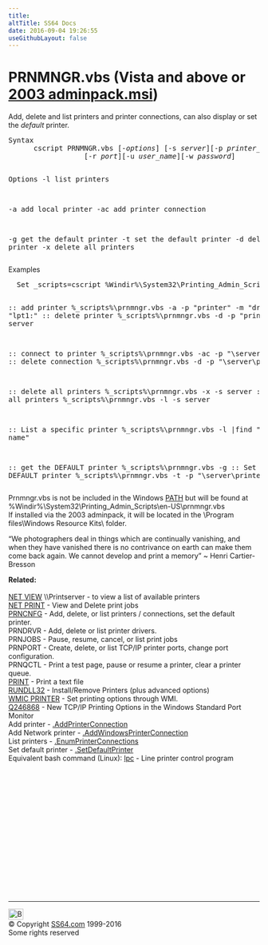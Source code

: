 ```yaml
---
title:
altTitle: SS64 Docs
date: 2016-09-04 19:26:55
useGithubLayout: false
---
```

<!-- #BeginLibraryItem "/Library/head_nt.lbi" --><!-- #EndLibraryItem --><h1>PRNMNGR.vbs  (Vista and above or <a href="../links/windows.html">2003 adminpack.msi</a>)</h1>
<p>Add, delete and list printers and printer connections, can also display or set the <i>default </i>printer.</p>
<pre>Syntax
      cscript PRNMNGR.vbs [-<i>options</i>] [-s <i>server</i>][-p <i>printer_name</i>][-m <i>driver model</i>]
                  [-r <i>port</i>][-u <i>user_name</i>][-w <i>password</i>]

Options
   -l   list printers

   -a   add local printer
   -ac  add printer connection

   -g   get the default printer
   -t   set the default printer
   -d   delete printer
   -x   delete all printers</pre>
<p>Examples</p>
<pre>  Set _scripts=cscript <span class="code">%Windir%\System32\Printing_Admin_Scripts\en-US</span>

  :: add printer
  %_scripts%\prnmngr.vbs -a -p "printer" -m "driver" -r "lpt1:"
  :: delete printer
  %_scripts%\prnmngr.vbs -d -p "printer" -s server

  :: connect to printer
  %_scripts%\prnmngr.vbs -ac -p "\\server\printer"
  :: delete connection
  %_scripts%\prnmngr.vbs -d -p "\\server\printer"

  :: delete all printers
  %_scripts%\prnmngr.vbs -x -s server
  :: List all printers
  %_scripts%\prnmngr.vbs -l -s server

  :: List a specific printer
  %_scripts%\prnmngr.vbs -l |find "Printer name"

  :: get the DEFAULT printer
  %_scripts%\prnmngr.vbs -g
  :: Set the DEFAULT printer
  %_scripts%\prnmngr.vbs -t -p "\\server\printer"
</pre>
Prnmngr.vbs is not be included in the Windows <a href="path.html">PATH</a> but will be found at <span class="code">%Windir%\System32\Printing_Admin_Scripts\en-US\prnmngr.vbs</span><br>
If installed via the 2003 adminpack, it will be located in the \Program files\Windows Resource Kits\ folder.
<p class="quote">  “We photographers deal in things which are continually vanishing, and when they have vanished there is no contrivance on earth can make them come back again. We cannot develop and print a memory” ~ Henri Cartier-Bresson</p>
<p><b>Related:</b><br>
<br>
<a href="net_share.html">NET VIEW</a> \\Printserver - to view a list of available printers<br>
<a href="net_print.html">NET PRINT</a> - View and Delete print jobs <br>
<a href="prncnfg.html">PRNCNFG</a> - Add, delete, or list printers / connections, set the default printer. <br>
PRNDRVR - Add, delete or list printer drivers.<br>
PRNJOBS - Pause, resume, cancel, or list print jobs<br>
PRNPORT - Create, delete, or list TCP/IP printer ports, change port configuration. 
<br>
PRNQCTL - Print a test page, pause or resume a printer, clear a printer queue.<br>
<a href="print.html">PRINT</a> - Print a text file<br>
<a href="rundll32.html">RUNDLL32</a> - Install/Remove Printers (plus advanced options)  <br>
<a href="wmic.html">WMIC PRINTER</a> - Set printing options through WMI.  <br>
<a href="https://support.microsoft.com/kb/246868">Q246868</a> - New TCP/IP
Printing Options in the Windows Standard Port Monitor <br>
Add printer - <a href="../vb/addprinterconnection.html">.AddPrinterConnection</a> <br>
Add Network printer - <a href="../vb/addwindowsprinterconnection.html">.AddWindowsPrinterConnection</a> <br>
List printers - <a href="../vb/enumprinterconnections.html">.EnumPrinterConnections</a> <br>
Set default printer - <a href="../vb/setdefaultprinter.html">.SetDefaultPrinter</a><br>
Equivalent bash command (Linux): <a href="../bash/lpc.html">lpc</a> - Line printer control program</p><!-- #BeginLibraryItem "/Library/foot_nt.lbi" --><p>
<!-- windows300 -->
<ins class="adsbygoogle" style="display:inline-block;width:300px;height:250px" data-ad-client="ca-pub-6140977852749469" data-ad-slot="7649547908"></ins>
<script>
(adsbygoogle = window.adsbygoogle || []).push({});
</script></p>
<hr>
<div id="bl" class="footer"><a href="prnmngr.html#"><img src="../images/top.png" width="30" height="22" alt="Back to the Top"></a></div>
<div id="br" class="footer, tagline">© Copyright <a href="http://ss64.com/">SS64.com</a> 1999-2016<br>
Some rights reserved</div><!-- #EndLibraryItem -->

